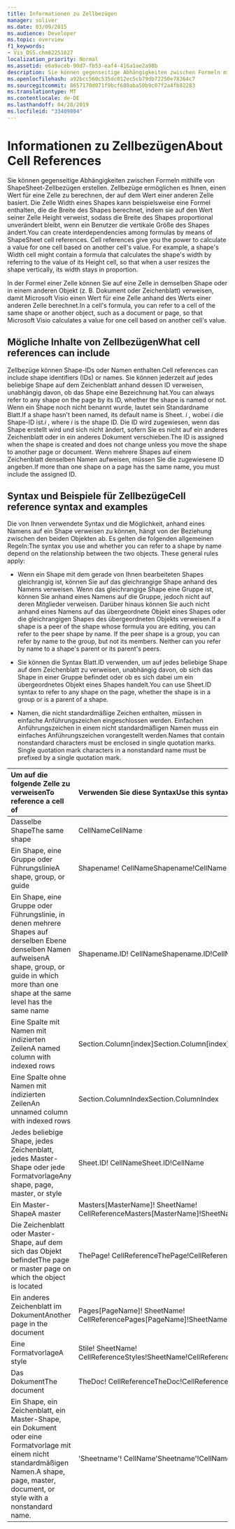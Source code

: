 ```yaml
---
title: Informationen zu Zellbezügen
manager: soliver
ms.date: 03/09/2015
ms.audience: Developer
ms.topic: overview
f1_keywords:
- Vis_DSS.chm82251827
localization_priority: Normal
ms.assetid: e6a9aceb-90d7-fb53-eaf4-416a1ae2a98b
description: Sie können gegenseitige Abhängigkeiten zwischen Formeln mithilfe von ShapeSheet-Zellbezügen erstellen. Zellbezüge ermöglichen es Ihnen, einen Wert für eine Zelle zu berechnen, der auf dem Wert einer anderen Zelle basiert. Die Zelle Width eines Shapes kann beispielsweise eine Formel enthalten, die die Breite des Shapes berechnet, indem sie auf den Wert seiner Zelle Height verweist, sodass die Breite des Shapes proportional unverändert bleibt, wenn ein Benutzer die vertikale Größe des Shapes ändert.
ms.openlocfilehash: a92bcc560c535dc012ec5cb79db72250e78364c7
ms.sourcegitcommit: 8657170d071f9bcf680aba50b9c07f2a4fb82283
ms.translationtype: MT
ms.contentlocale: de-DE
ms.lasthandoff: 04/28/2019
ms.locfileid: "33409804"
---
```

# <a name="about-cell-references"></a><span data-ttu-id="d14f4-105">Informationen zu Zellbezügen</span><span class="sxs-lookup"><span data-stu-id="d14f4-105">About Cell References</span></span>

<span data-ttu-id="d14f4-p102">Sie können gegenseitige Abhängigkeiten zwischen Formeln mithilfe von ShapeSheet-Zellbezügen erstellen. Zellbezüge ermöglichen es Ihnen, einen Wert für eine Zelle zu berechnen, der auf dem Wert einer anderen Zelle basiert. Die Zelle Width eines Shapes kann beispielsweise eine Formel enthalten, die die Breite des Shapes berechnet, indem sie auf den Wert seiner Zelle Height verweist, sodass die Breite des Shapes proportional unverändert bleibt, wenn ein Benutzer die vertikale Größe des Shapes ändert.</span><span class="sxs-lookup"><span data-stu-id="d14f4-p102">You can create interdependencies among formulas by means of ShapeSheet cell references. Cell references give you the power to calculate a value for one cell based on another cell's value. For example, a shape's Width cell might contain a formula that calculates the shape's width by referring to the value of its Height cell, so that when a user resizes the shape vertically, its width stays in proportion.</span></span>
  
<span data-ttu-id="d14f4-109">In der Formel einer Zelle können Sie auf eine Zelle in demselben Shape oder in einem anderen Objekt (z. B. Dokument oder Zeichenblatt) verweisen, damit Microsoft Visio einen Wert für eine Zelle anhand des Werts einer anderen Zelle berechnet.</span><span class="sxs-lookup"><span data-stu-id="d14f4-109">In a cell's formula, you can refer to a cell of the same shape or another object, such as a document or page, so that Microsoft Visio calculates a value for one cell based on another cell's value.</span></span>
  
## <a name="what-cell-references-can-include"></a><span data-ttu-id="d14f4-110">Mögliche Inhalte von Zellbezügen</span><span class="sxs-lookup"><span data-stu-id="d14f4-110">What cell references can include</span></span>

<span data-ttu-id="d14f4-111">Zellbezüge können Shape-IDs oder Namen enthalten.</span><span class="sxs-lookup"><span data-stu-id="d14f4-111">Cell references can include shape identifiers (IDs) or names.</span></span> <span data-ttu-id="d14f4-112">Sie können jederzeit auf jedes beliebige Shape auf dem Zeichenblatt anhand dessen ID verweisen, unabhängig davon, ob das Shape eine Bezeichnung hat.</span><span class="sxs-lookup"><span data-stu-id="d14f4-112">You can always refer to any shape on the page by its ID, whether the shape is named or not.</span></span> <span data-ttu-id="d14f4-113">Wenn ein Shape noch nicht benannt wurde, lautet sein Standardname Blatt.</span><span class="sxs-lookup"><span data-stu-id="d14f4-113">If a shape hasn't been named, its default name is Sheet.</span></span> <span data-ttu-id="d14f4-114">*i*  , wobei  *i*  die Shape-ID ist.</span><span class="sxs-lookup"><span data-stu-id="d14f4-114">*i*  , where  *i*  is the shape ID.</span></span> <span data-ttu-id="d14f4-115">Die ID wird zugewiesen, wenn das Shape erstellt wird und sich nicht ändert, sofern Sie es nicht auf ein anderes Zeichenblatt oder in ein anderes Dokument verschieben.</span><span class="sxs-lookup"><span data-stu-id="d14f4-115">The ID is assigned when the shape is created and does not change unless you move the shape to another page or document.</span></span> <span data-ttu-id="d14f4-116">Wenn mehrere Shapes auf einem Zeichenblatt denselben Namen aufweisen, müssen Sie die zugewiesene ID angeben.</span><span class="sxs-lookup"><span data-stu-id="d14f4-116">If more than one shape on a page has the same name, you must include the assigned ID.</span></span> 
  
## <a name="cell-reference-syntax-and-examples"></a><span data-ttu-id="d14f4-117">Syntax und Beispiele für Zellbezüge</span><span class="sxs-lookup"><span data-stu-id="d14f4-117">Cell reference syntax and examples</span></span>

<span data-ttu-id="d14f4-p104">Die von Ihnen verwendete Syntax und die Möglichkeit, anhand eines Namens auf ein Shape verweisen zu können, hängt von der Beziehung zwischen den beiden Objekten ab. Es gelten die folgenden allgemeinen Regeln:</span><span class="sxs-lookup"><span data-stu-id="d14f4-p104">The syntax you use and whether you can refer to a shape by name depend on the relationship between the two objects. These general rules apply:</span></span>
  
- <span data-ttu-id="d14f4-p105">Wenn ein Shape mit dem gerade von Ihnen bearbeiteten Shapes gleichrangig ist, können Sie auf das gleichrangige Shape anhand des Namens verweisen. Wenn das gleichrangige Shape eine Gruppe ist, können Sie anhand eines Namens auf die Gruppe, jedoch nicht auf deren Mitglieder verweisen. Darüber hinaus können Sie auch nicht anhand eines Namens auf das übergeordnete Objekt eines Shapes oder die gleichrangigen Shapes des übergeordneten Objekts verweisen.</span><span class="sxs-lookup"><span data-stu-id="d14f4-p105">If a shape is a peer of the shape whose formula you are editing, you can refer to the peer shape by name. If the peer shape is a group, you can refer by name to the group, but not its members. Neither can you refer by name to a shape's parent or its parent's peers.</span></span>
    
- <span data-ttu-id="d14f4-123">Sie können die Syntax Blatt.ID verwenden, um auf jedes beliebige Shape auf dem Zeichenblatt zu verweisen, unabhängig davon, ob sich das Shape in einer Gruppe befindet oder ob es sich dabei um ein übergeordnetes Objekt eines Shapes handelt.</span><span class="sxs-lookup"><span data-stu-id="d14f4-123">You can use Sheet.ID syntax to refer to any shape on the page, whether the shape is in a group or is a parent of a shape.</span></span>
    
- <span data-ttu-id="d14f4-p106">Namen, die nicht standardmäßige Zeichen enthalten, müssen in einfache Anführungszeichen eingeschlossen werden. Einfachen Anführungszeichen in einem nicht standardmäßigen Namen muss ein einfaches Anführungszeichen vorangestellt werden.</span><span class="sxs-lookup"><span data-stu-id="d14f4-p106">Names that contain nonstandard characters must be enclosed in single quotation marks. Single quotation mark characters in a nonstandard name must be prefixed by a single quotation mark.</span></span>
    
|<span data-ttu-id="d14f4-126">**Um auf die folgende Zelle zu verweisen**</span><span class="sxs-lookup"><span data-stu-id="d14f4-126">**To reference a cell of**</span></span>|<span data-ttu-id="d14f4-127">**Verwenden Sie diese Syntax**</span><span class="sxs-lookup"><span data-stu-id="d14f4-127">**Use this syntax**</span></span>|<span data-ttu-id="d14f4-128">**Beispiel**</span><span class="sxs-lookup"><span data-stu-id="d14f4-128">**Example**</span></span>|
|:-----|:-----|:-----|
|<span data-ttu-id="d14f4-129">Dasselbe Shape</span><span class="sxs-lookup"><span data-stu-id="d14f4-129">The same shape</span></span>  <br/> | <span data-ttu-id="d14f4-130">CellName</span><span class="sxs-lookup"><span data-stu-id="d14f4-130">CellName</span></span>  <br/> | <span data-ttu-id="d14f4-131">Width</span><span class="sxs-lookup"><span data-stu-id="d14f4-131">Width</span></span>  <br/> |
| <span data-ttu-id="d14f4-132">Ein Shape, eine Gruppe oder Führungslinie</span><span class="sxs-lookup"><span data-stu-id="d14f4-132">A shape, group, or guide</span></span>  <br/> | <span data-ttu-id="d14f4-133">Shapename! CellName</span><span class="sxs-lookup"><span data-stu-id="d14f4-133">Shapename!CellName</span></span>  <br/> | <span data-ttu-id="d14f4-134">Stern! Angle</span><span class="sxs-lookup"><span data-stu-id="d14f4-134">Star!Angle</span></span>  <br/> |
| <span data-ttu-id="d14f4-135">Ein Shape, eine Gruppe oder Führungslinie, in denen mehrere Shapes auf derselben Ebene denselben Namen aufweisen</span><span class="sxs-lookup"><span data-stu-id="d14f4-135">A shape, group, or guide in which more than one shape at the same level has the same name</span></span>  <br/> | <span data-ttu-id="d14f4-136">Shapename.ID! CellName</span><span class="sxs-lookup"><span data-stu-id="d14f4-136">Shapename.ID!CellName</span></span>  <br/> | <span data-ttu-id="d14f4-137">Executive.2! Height</span><span class="sxs-lookup"><span data-stu-id="d14f4-137">Executive.2!Height</span></span>  <br/> |
| <span data-ttu-id="d14f4-138">Eine Spalte mit Namen mit indizierten Zeilen</span><span class="sxs-lookup"><span data-stu-id="d14f4-138">A named column with indexed rows</span></span>  <br/> | <span data-ttu-id="d14f4-139">Section.Column[index]</span><span class="sxs-lookup"><span data-stu-id="d14f4-139">Section.Column[index]</span></span>  <br/> | <span data-ttu-id="d14f4-140">Char.Font[3]</span><span class="sxs-lookup"><span data-stu-id="d14f4-140">Char.Font[3]</span></span>  <br/> |
| <span data-ttu-id="d14f4-141">Eine Spalte ohne Namen mit indizierten Zeilen</span><span class="sxs-lookup"><span data-stu-id="d14f4-141">An unnamed column with indexed rows</span></span>  <br/> | <span data-ttu-id="d14f4-142">Section.ColumnIndex</span><span class="sxs-lookup"><span data-stu-id="d14f4-142">Section.ColumnIndex</span></span>  <br/> | <span data-ttu-id="d14f4-143">Scratch.A5</span><span class="sxs-lookup"><span data-stu-id="d14f4-143">Scratch.A5</span></span>  <br/> |
| <span data-ttu-id="d14f4-144">Jedes beliebige Shape, jedes Zeichenblatt, jedes Master-Shape oder jede Formatvorlage</span><span class="sxs-lookup"><span data-stu-id="d14f4-144">Any shape, page, master, or style</span></span>  <br/> | <span data-ttu-id="d14f4-145">Sheet.ID! CellName</span><span class="sxs-lookup"><span data-stu-id="d14f4-145">Sheet.ID!CellName</span></span>  <br/> | <span data-ttu-id="d14f4-146">Sheet.8! FillForegnd</span><span class="sxs-lookup"><span data-stu-id="d14f4-146">Sheet.8!FillForegnd</span></span>  <br/> |
| <span data-ttu-id="d14f4-147">Ein Master-Shape</span><span class="sxs-lookup"><span data-stu-id="d14f4-147">A master</span></span>  <br/> | <span data-ttu-id="d14f4-148">Masters[MasterName]! SheetName! CellReference</span><span class="sxs-lookup"><span data-stu-id="d14f4-148">Masters[MasterName]!SheetName!CellReference</span></span>  <br/> | <span data-ttu-id="d14f4-149">Masters[Gear]! Schacht! Geometry1.X1</span><span class="sxs-lookup"><span data-stu-id="d14f4-149">Masters[Gear]!Shaft!Geometry1.X1</span></span>  <br/> |
| <span data-ttu-id="d14f4-150">Die Zeichenblatt oder Master-Shape, auf dem sich das Objekt befindet</span><span class="sxs-lookup"><span data-stu-id="d14f4-150">The page or master page on which the object is located</span></span>  <br/> | <span data-ttu-id="d14f4-151">ThePage! CellReference</span><span class="sxs-lookup"><span data-stu-id="d14f4-151">ThePage!CellReference</span></span>  <br/> | <span data-ttu-id="d14f4-152">ThePage! User.Vanishing_Point</span><span class="sxs-lookup"><span data-stu-id="d14f4-152">ThePage!User.Vanishing_Point</span></span>  <br/> |
| <span data-ttu-id="d14f4-153">Ein anderes Zeichenblatt im Dokument</span><span class="sxs-lookup"><span data-stu-id="d14f4-153">Another page in the document</span></span>  <br/> | <span data-ttu-id="d14f4-154">Pages[PageName]! SheetName! CellReference</span><span class="sxs-lookup"><span data-stu-id="d14f4-154">Pages[PageName]!SheetName!CellReference</span></span>  <br/> | <span data-ttu-id="d14f4-155">Pages[Page-3]! Sheet.4! BeginX</span><span class="sxs-lookup"><span data-stu-id="d14f4-155">Pages[Page-3]!Sheet.4!BeginX</span></span>  <br/> |
| <span data-ttu-id="d14f4-156">Eine Formatvorlage</span><span class="sxs-lookup"><span data-stu-id="d14f4-156">A style</span></span>  <br/> | <span data-ttu-id="d14f4-157">Stile! SheetName! CellReference</span><span class="sxs-lookup"><span data-stu-id="d14f4-157">Styles!SheetName!CellReference</span></span>  <br/> | <span data-ttu-id="d14f4-158">Stile! Manager! LineColor</span><span class="sxs-lookup"><span data-stu-id="d14f4-158">Styles!Manager!LineColor</span></span>  <br/> |
| <span data-ttu-id="d14f4-159">Das Dokument</span><span class="sxs-lookup"><span data-stu-id="d14f4-159">The document</span></span>  <br/> | <span data-ttu-id="d14f4-160">TheDoc! CellReference</span><span class="sxs-lookup"><span data-stu-id="d14f4-160">TheDoc!CellReference</span></span>  <br/> | <span data-ttu-id="d14f4-161">TheDoc! PreviewQuality</span><span class="sxs-lookup"><span data-stu-id="d14f4-161">TheDoc!PreviewQuality</span></span>  <br/> |
| <span data-ttu-id="d14f4-162">Ein Shape, ein Zeichenblatt, ein Master-Shape, ein Dokument oder eine Formatvorlage mit einem nicht standardmäßigen Namen.</span><span class="sxs-lookup"><span data-stu-id="d14f4-162">A shape, page, master, document, or style with a nonstandard name.</span></span>  <br/> | <span data-ttu-id="d14f4-163">'Sheetname'! CellName</span><span class="sxs-lookup"><span data-stu-id="d14f4-163">'Sheetname'!CellName</span></span>  <br/> | <span data-ttu-id="d14f4-164">'1-D'! LineColor</span><span class="sxs-lookup"><span data-stu-id="d14f4-164">'1-D'!LineColor</span></span>  <br/> |
   

